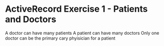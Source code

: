 # ActiveRecord Exercise 1 - Patients and Doctors

A doctor can have many patients
A patient can have many doctors
Only one doctor can be the primary cary phyisician for a patient